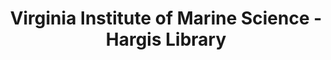 ---
layout: repo
title: "Virginia Institute of Marine Science - Hargis Library"
id: 16177
permalink: repos/16177/
---